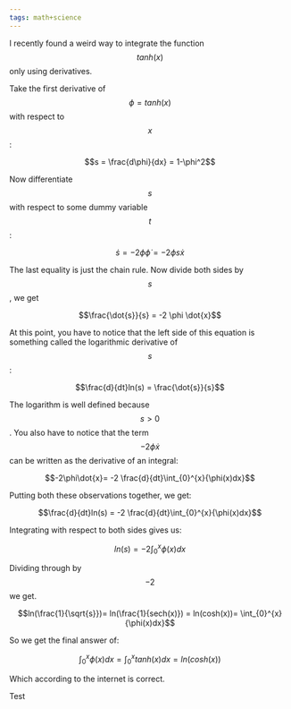 ```yaml
---
tags: math+science
---
```


I recently found a weird way to integrate the function $$tanh(x)$$ only using derivatives. 

Take the first derivative of $$\phi = tanh(x)$$ with respect to $$x$$:

$$s = \frac{d\phi}{dx} = 1-\phi^2$$

Now differentiate $$s$$ with respect to some dummy variable $$t$$:

$$\dot{s} = -2\phi\dot{\phi}= -2 \phi s \dot{x}$$

The last equality is just the chain rule. Now divide both sides by $$s$$, we get 

$$\frac{\dot{s}}{s} = -2 \phi \dot{x}$$

At this point, you have to notice that the left side of this equation is something called the logarithmic derivative of $$s$$: 

$$\frac{d}{dt}ln(s) = \frac{\dot{s}}{s}$$

The logarithm is well defined because $$s>0$$. You also have to notice that the term $$-2\phi\dot{x}$$ can be written as the derivative of an integral:

$$-2\phi\dot{x}= -2 \frac{d}{dt}\int_{0}^{x}{\phi(x)dx}$$

Putting both these observations together, we get:

$$\frac{d}{dt}ln(s) = -2 \frac{d}{dt}\int_{0}^{x}{\phi(x)dx}$$

Integrating with respect to both sides gives us:

$$ln(s) = -2\int_{0}^{x}{\phi(x)dx}$$

Dividing through by $$-2$$ we get.

$$ln(\frac{1}{\sqrt{s}})= ln(\frac{1}{sech(x)}) = ln(cosh(x))= \int_{0}^{x}{\phi(x)dx}$$

So we get the final answer of:

$$\int_{0}^{x}{\phi(x)dx} =\int_{0}^{x}{tanh(x)dx}= ln(cosh(x))$$

Which according to the internet is correct. 



Test
